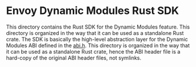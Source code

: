# Envoy Dynamic Modules Rust SDK

This directory contains the Rust SDK for the Dynamic Modules feature. This directory is organized in the way that it can be used as a standalone Rust crate. The SDK is basically the high-level abstraction layer for the Dynamic Modules ABI defined in the [abi.h](./abi.h).
This directory is organized in the way that it can be used as a standalone Rust crate, hence the ABI header file is a hard-copy of the original ABI header files, not symlinks.
